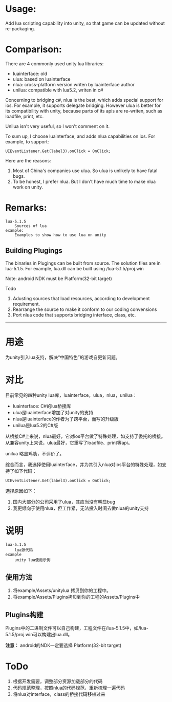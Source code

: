 # Usage: #
Add lua scripting capability into unity, so that game can be updated without re-packaging.

# Comparison: #
There are 4 commonly used unity lua libraries:

- luainterface: old
- ulua: based on luainterface
- nlua: cross-platform version writen by luainterface author
- unilua: compatible with lua5.2, writen in c#

Concerning to bridging c#, nlua is the best, which adds special support for ios. For example, it supports delegate bridging. However ulua is better for its compatibility with unity, because parts of its apis are re-writen, such as loadfile, print, etc.

Unilua isn't very useful, so I won't comment on it.

To sum up, I choose luainterface, and adds nlua capabilities on ios. For example, to support:

    UIEventListener.Get(label3).onClick = OnClick;

Here are the reasons:

1. Most of China's companies use ulua. So ulua is unlikely to have fatal bugs.
1. To be honest, I prefer nlua. But I don't have much time to make nlua work on unity.

# Remarks: #
    lua-5.1.5
    	Sources of lua
    example:
    	Examples to show how to use lua on unity
	
## Building Plugings ##
The binaries in Plugings can be built from source. The solution files are in lua-5.1.5. For example, lua.dll can be built using /lua-5.1.5/proj.win

Note: android NDK must be Platform(32-bit target)

Todo
1. Adusting sources that load resources, according to development requirement.
1. Rearrange the source to make it conform to our coding convensions
1. Port nlua code that supports bridging interface, class, etc.

---------- 

# 用途 #
为unity引入lua支持，解决“中国特色”的游戏自更新问题。

# 对比 #
目前常见的四种unity lua库，luainterface，ulua，nlua，unilua：

- luainterface: C#的lua桥接库
- ulua是luainterface增加了对unity的支持
- nlua是luainterface的作者为了跨平台，而写的升级版
- unilua是lua5.2的C#版

从桥接C#上来说，nlua最好，它对ios平台做了特殊处理，如支持了委托的桥接。
从兼容unity上来说，ulua最好，它重写了loadfile、print等api。

unilua 略显鸡肋，不评价了。

综合而言，我选择使用luainterface，并为其引入nlua对ios平台的特殊处理，如支持了如下代码：

    UIEventListener.Get(label3).onClick = OnClick;

选择原因如下：

1. 国内大部分的公司采用了ulua，其应当没有明显bug
1. 我更倾向于使用nlua，但工作紧，无法投入时间去做nlua的unity支持

# 说明 #

    lua-5.1.5
        lua源代码
    example
        unity lua使用示例

## 使用方法 ##
1. 将example/Assets/unitylua 拷贝到你的工程中。
2. 将example/Assets/Plugins拷贝到你的工程的Assets/Plugins中

## Plugins构建 ##
Plugins中的二进制文件可以自己构建，工程文件在/lua-5.1.5中，如/lua-5.1.5/proj.win可以构建出lua.dll。

**注意：** android的NDK一定要选择 Platform(32-bit target)


# ToDo #
1. 根据开发需要，调整部分资源加载部分的代码
1. 代码规范整理，按照nlua的代码规范，重新梳理一遍代码
1. 将nlua对interface，class的桥接代码移植过来
